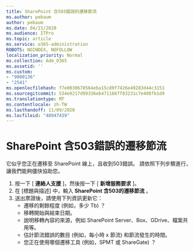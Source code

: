 ```yaml
---
title: SharePoint 含503錯誤的遷移節流
ms.author: pebaum
author: pebaum
ms.date: 04/21/2020
ms.audience: ITPro
ms.topic: article
ms.service: o365-administration
ROBOTS: NOINDEX, NOFOLLOW
localization_priority: Normal
ms.collection: Adm_O365
ms.assetid: ''
ms.custom:
- "9000136"
- "2541"
ms.openlocfilehash: f7e0030670564eba15c89f7426e49283d44c3151
ms.sourcegitcommit: 534e9217d99336eb471166ff83231c7e408fb1d9
ms.translationtype: MT
ms.contentlocale: zh-TW
ms.lasthandoff: 11/09/2020
ms.locfileid: "48947439"
---
```

# <a name="sharepoint-migration-throttling-with-503-errors"></a>SharePoint 含503錯誤的遷移節流

它似乎您正在遷移至 SharePoint 線上，且收到503錯誤。 請依照下列步驟進行，讓我們能夠儘快協助您。

1. 按一下 [ **連絡人支援** ]，然後按一下 [ **新增服務要求** ]。
2. 在 [標題與描述] 中，輸入 **SharePoint 含503的遷移節流** 。
3. 送出票證後，請使用下列資訊更新它：
    - 遷移的剩餘程度 (例如，多少 Tb) ？
    - 移轉開始與結束日期。
    - 說明移轉內容的來源，例如 SharePoint Server、Box、GDrive、檔案共用等。
    - 估計節流錯誤的數目 (例如，每小時 x 節流) 和節流發生的時間。
    - 您正在使用哪個遷移工具 (例如，SPMT 或 ShareGate) ？
